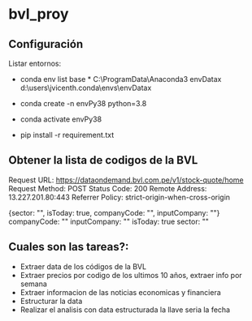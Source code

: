 # bvl_proy


## Configuración

Listar entornos:

- conda env list
base                  *  C:\ProgramData\Anaconda3
envDatax                 d:\users\jvicenth\.conda\envs\envDatax

- conda create -n envPy38 python=3.8

- conda activate envPy38

- pip install -r requirement.txt

## Obtener la lista de codigos de la BVL

Request URL: https://dataondemand.bvl.com.pe/v1/stock-quote/home
Request Method: POST
Status Code: 200 
Remote Address: 13.227.201.80:443
Referrer Policy: strict-origin-when-cross-origin


{sector: "", isToday: true, companyCode: "", inputCompany: ""}
companyCode: ""
inputCompany: ""
isToday: true
sector: ""

## Cuales son las tareas?:
- Extraer data de los códigos de la BVL
- Extraer precios por codigo de los ultimos 10 años, extraer info por semana
- Extraer informacion de las noticias economicas y financiera
- Estructurar la data
- Realizar el analisis con data estructurada la llave seria la fecha